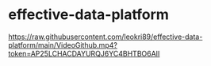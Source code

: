 # effective-data-platform

https://raw.githubusercontent.com/leokri89/effective-data-platform/main/VideoGithub.mp4?token=AP25LCHACDAYURQJ6YC4BHTBO6AII

